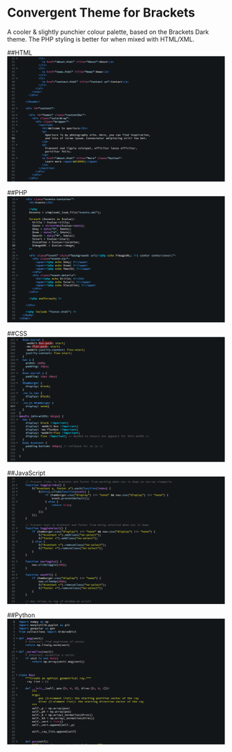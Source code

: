 # Convergent Theme for Brackets
A cooler &amp; slightly punchier colour palette, based on the Brackets Dark theme. The PHP styling is better for when mixed with HTML/XML.

##HTML
![HTML](https://raw.githubusercontent.com/binaryfunt/convergent-brackets-theme/master/screenshots/html.png)

##PHP
![PHP](https://raw.githubusercontent.com/binaryfunt/convergent-brackets-theme/master/screenshots/php.png)

##CSS
![CSS](https://raw.githubusercontent.com/binaryfunt/convergent-brackets-theme/master/screenshots/css.png)

##JavaScript
![JavaScript](https://raw.githubusercontent.com/binaryfunt/convergent-brackets-theme/master/screenshots/js.png)

##Python
![Python](https://raw.githubusercontent.com/binaryfunt/convergent-brackets-theme/master/screenshots/python.png)
